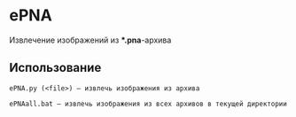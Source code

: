 # ePNA

Извлечение изображений из **\*.pna**-архива

## Использование

```
ePNA.py (<file>) — извлечь изображения из архива
```

```
ePNAall.bat — извлечь изображения из всех архивов в текущей директории
```
